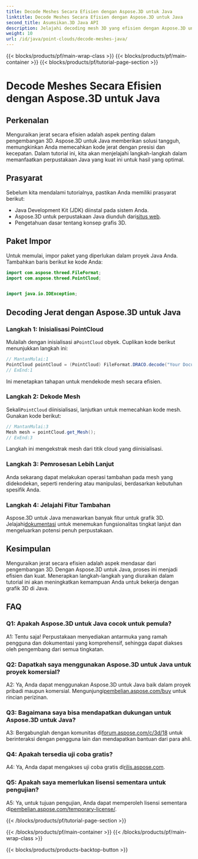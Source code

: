 ```yaml
---
title: Decode Meshes Secara Efisien dengan Aspose.3D untuk Java
linktitle: Decode Meshes Secara Efisien dengan Aspose.3D untuk Java
second_title: Asumsikan.3D Java API
description: Jelajahi decoding mesh 3D yang efisien dengan Aspose.3D untuk Java. Tutorial langkah demi langkah untuk pengembang.
weight: 10
url: /id/java/point-clouds/decode-meshes-java/
---
```


{{< blocks/products/pf/main-wrap-class >}}
{{< blocks/products/pf/main-container >}}
{{< blocks/products/pf/tutorial-page-section >}}

# Decode Meshes Secara Efisien dengan Aspose.3D untuk Java

## Perkenalan

Menguraikan jerat secara efisien adalah aspek penting dalam pengembangan 3D. Aspose.3D untuk Java memberikan solusi tangguh, memungkinkan Anda memecahkan kode jerat dengan presisi dan kecepatan. Dalam tutorial ini, kita akan menjelajahi langkah-langkah dalam memanfaatkan perpustakaan Java yang kuat ini untuk hasil yang optimal.

## Prasyarat

Sebelum kita mendalami tutorialnya, pastikan Anda memiliki prasyarat berikut:

- Java Development Kit (JDK) diinstal pada sistem Anda.
-  Aspose.3D untuk perpustakaan Java diunduh dari[situs web](https://releases.aspose.com/3d/java/).
- Pengetahuan dasar tentang konsep grafis 3D.

## Paket Impor

Untuk memulai, impor paket yang diperlukan dalam proyek Java Anda. Tambahkan baris berikut ke kode Anda:

```java
import com.aspose.threed.FileFormat;
import com.aspose.threed.PointCloud;


import java.io.IOException;
```

## Decoding Jerat dengan Aspose.3D untuk Java

### Langkah 1: Inisialisasi PointCloud

 Mulailah dengan inisialisasi a`PointCloud` obyek. Cuplikan kode berikut menunjukkan langkah ini:

```java
// MantanMulai:1
PointCloud pointCloud = (PointCloud) FileFormat.DRACO.decode("Your Document Directory" + "point_cloud_no_qp.drc");
// ExEnd:1
```

Ini menetapkan tahapan untuk mendekode mesh secara efisien.

### Langkah 2: Dekode Mesh

 Sekali`PointCloud` diinisialisasi, lanjutkan untuk memecahkan kode mesh. Gunakan kode berikut:

```java
// MantanMulai:3
Mesh mesh = pointCloud.get_Mesh();
// ExEnd:3
```

Langkah ini mengekstrak mesh dari titik cloud yang diinisialisasi.

### Langkah 3: Pemrosesan Lebih Lanjut

Anda sekarang dapat melakukan operasi tambahan pada mesh yang didekodekan, seperti rendering atau manipulasi, berdasarkan kebutuhan spesifik Anda.

### Langkah 4: Jelajahi Fitur Tambahan

 Aspose.3D untuk Java menawarkan banyak fitur untuk grafik 3D. Jelajahi[dokumentasi](https://reference.aspose.com/3d/java/) untuk menemukan fungsionalitas tingkat lanjut dan mengeluarkan potensi penuh perpustakaan.

## Kesimpulan

Menguraikan jerat secara efisien adalah aspek mendasar dari pengembangan 3D. Dengan Aspose.3D untuk Java, proses ini menjadi efisien dan kuat. Menerapkan langkah-langkah yang diuraikan dalam tutorial ini akan meningkatkan kemampuan Anda untuk bekerja dengan grafik 3D di Java.

## FAQ

### Q1: Apakah Aspose.3D untuk Java cocok untuk pemula?

A1: Tentu saja! Perpustakaan menyediakan antarmuka yang ramah pengguna dan dokumentasi yang komprehensif, sehingga dapat diakses oleh pengembang dari semua tingkatan.

### Q2: Dapatkah saya menggunakan Aspose.3D untuk Java untuk proyek komersial?

 A2: Ya, Anda dapat menggunakan Aspose.3D untuk Java baik dalam proyek pribadi maupun komersial. Mengunjungi[pembelian.aspose.com/buy](https://purchase.aspose.com/buy) untuk rincian perizinan.

### Q3: Bagaimana saya bisa mendapatkan dukungan untuk Aspose.3D untuk Java?

A3: Bergabunglah dengan komunitas di[forum.aspose.com/c/3d/18](https://forum.aspose.com/c/3d/18) untuk berinteraksi dengan pengguna lain dan mendapatkan bantuan dari para ahli.

### Q4: Apakah tersedia uji coba gratis?

 A4: Ya, Anda dapat mengakses uji coba gratis di[rilis.aspose.com](https://releases.aspose.com/).

### Q5: Apakah saya memerlukan lisensi sementara untuk pengujian?

 A5: Ya, untuk tujuan pengujian, Anda dapat memperoleh lisensi sementara di[pembelian.aspose.com/temporary-license/](https://purchase.aspose.com/temporary-license/).

{{< /blocks/products/pf/tutorial-page-section >}}

{{< /blocks/products/pf/main-container >}}
{{< /blocks/products/pf/main-wrap-class >}}

{{< blocks/products/products-backtop-button >}}
